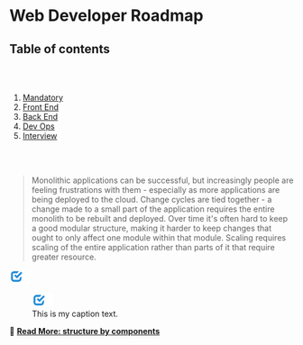 [✔]: assets/images/checkbox-small-blue.png

# Web Developer Roadmap

## Table of contents

<br /><br />

1. [Mandatory](sections/mandatory)
2. [Front End](sections/front-end)
3. [Back End](sections/back-end)
4. [Dev Ops](sections/dev-ops)
5. [Interview](sections/interview)

<br /><br />

> Monolithic applications can be successful, but increasingly people are feeling frustrations with them - especially as more applications are being deployed to the cloud. Change cycles are tied together - a change made to a small part of the application requires the entire monolith to be rebuilt and deployed. Over time it's often hard to keep a good modular structure, making it harder to keep changes that ought to only affect one module within that module. Scaling requires scaling of the entire application rather than parts of it that require greater resource.

![alt text](assets/images/checkbox-small-blue.png 'Structuring solution by components')

<figure>
  <img src="assets/images/checkbox-small-blue.png" alt="my alt text"/>
  <figcaption>This is my caption text.</figcaption>
</figure>

🔗 [**Read More: structure by components**](/sections/projectstructre/breakintcomponents.md)
